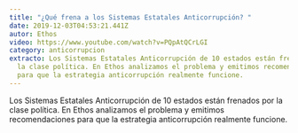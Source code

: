 ```yaml
---
title: "¿Qué frena a los Sistemas Estatales Anticorrupción? "
date: 2019-12-03T04:53:21.441Z
autor: Ethos
video: https://www.youtube.com/watch?v=PQpAtQCrLGI
category: anticorrupcion
extracto: Los Sistemas Estatales Anticorrupción de 10 estados están frenados por
  la clase política. En Ethos analizamos el problema y emitimos recomendaciones
  para que la estrategia anticorrupción realmente funcione.
---
```

Los Sistemas Estatales Anticorrupción de 10 estados están frenados por la clase política. En Ethos analizamos el problema y emitimos recomendaciones para que la estrategia anticorrupción realmente funcione.